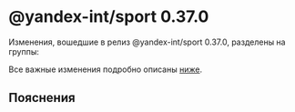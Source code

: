# @yandex-int/sport 0.37.0

<!-- ЧЕЛОВЕЧЕСКОЕ ВСТУПЛЕНИЕ -->

Изменения, вошедшие в релиз @yandex-int/sport 0.37.0, разделены на группы:

Все важные изменения подробно описаны [ниже](#Пояснения).

## Пояснения

